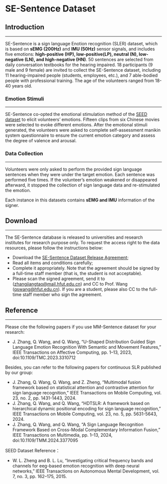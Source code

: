 # SE-Sentence Dataset

## Introduction
---
SE-Sentence is a sign language Enotion recognition (SLER) dataset, which is based on **sEMG (200Hz)** and **IMU (50Hz)** sensor signals, and includes five emotions: **high-positive (HP), low-positive(LP), neutral (N), low-negative (LN), and high-negative (HN)**. 50 sentences are selected from daily conversation textbooks for the hearing impaired. 18 participants (9 male and 9 female) are invited to collect the SE-Sentence dataset, including 11 hearing-impaired people (students, employees, etc.), and 7 able-bodied people with professional training. The age of the volunteers ranged from 18-40 years old.

### Emotion Stimuli
---
SE-Sentence co-opted the emotional stimulation method of the [SEED dataset](https://bcmi.sjtu.edu.cn/home/seed/) to elicit volunteers’ emotions. Fifteen clips from six Chinese movies were selected to evoke different emotions. After the emotional stimuli generated, the volunteers were asked to complete self-assessment manikin system questionnaire to ensure the current emotion category and assess the degree of valence and arousal.

### Data Collection
---
Volunteers were only asked to perform the provided sign language sentences when they were under the target emotion. Each sentence was performed five times. If the volunteer’s emotion weakened or disappeared afterward, it stopped the collection of sign language data and re-stimulated the
emotion.

Each instance in this datasets contains **sEMG and IMU** information of the signer.


## Download
---
The SE-Sentence database is released to universities and research institutes for research purpose only. To request the access right to the data resources, please follow the instructions below:
- Download the [SE-Sentence Dataset Release Agreement](https://github.com/ZhangJiangtao-0108/SE-Sentence_Dataset/blob/main/SE-Sentence%20_Dataset%20_Release%20_Agreement.pdf);
- Read all items and conditions carefully;
- Complete it appropriately. Note that the agreement should be signed by a full-time staff member (that is, the student is not acceptable).
- Please scan the signed agreement, send it to (zhangjiangtao@mail.hfut.edu.cn) and CC to Prof. Wang (qswang@hfut.edu.cn). If you are a student, please also CC to the full-time staff member who sign the agreement.


## Reference
---
Please cite the following papers if you use MM-Sentence dataset for your research:
- J. Zhang, Q. Wang, and Q. Wang, “U-Shaped Distribution Guided Sign Language Emotion Recognition With Semantic and Movement Features,” IEEE Transactions on Affective Computing, pp. 1–13, 2023, doi:10.1109/TMC.2023.3310712

  
Besides, you can refer to the following papers for continuous SLR published by our group:
- J. Zhang, Q. Wang, Q. Wang, and Z. Zheng, “Multimodal fusion framework based on statistical attention and contrastive attention for sign language recognition,” IEEE Transactions on Mobile Computing, vol. 23, no. 2, pp. 1431-1443, 2024.
- J. Zhang, Q. Wang, and Q. Wang, “HDTSLR: A framework based on hierarchical dynamic positional encoding for sign language recognition,” IEEE Transactions on Mobile Computing, vol. 23, no. 5, pp. 5631-5643, 2024.
- J. Zhang, Q. Wang, and Q. Wang, “A Sign Language Recognition Framework Based on Cross-Modal Complementary Information Fusion,” IEEE Transactions on Multimedia, pp. 1–13, 2024, doi:10.1109/TMM.2024.3377095


SEED Dataset Reference：
- W. L. Zheng and B. L. Lu, “Investigating critical frequency bands and channels for eeg-based emotion recognition with deep neural networks,” IEEE Transactions on Autonomous Mental Development, vol. 7, no. 3, pp. 162–175, 2015.
